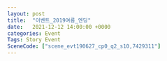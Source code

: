```yaml
---
layout: post
title:  "이벤트_2019여름_엔딩"
date:   2021-12-12 14:00:00 +0000
categories: Event
Tags: Story Event
SceneCode: ["scene_evt190627_cp0_q2_s10,7429311"]
---
```

